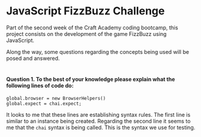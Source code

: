 # JavaScript FizzBuzz Challenge

Part of the second week of the Craft Academy coding bootcamp, this project consists on the development of the game FizzBuzz using JavaScript.

Along the way, some questions regarding the concepts being used will be posed and answered.

#

#### Question 1. To the best of your knowledge please explain what the following lines of code do:
```
global.browser = new BrowserHelpers()
global.expect = chai.expect;
```

It looks to me that these lines are establishing syntax rules. The first line is similar to an instance being created. Regarding the second line it seems to me that the ```chai``` syntax is being called. This is the syntax we use for testing.
#

